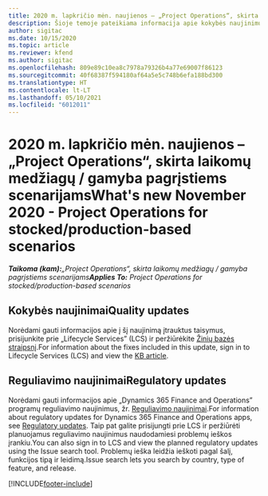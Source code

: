 ```yaml
---
title: 2020 m. lapkričio mėn. naujienos – „Project Operations“, skirta laikomų medžiagų / gamyba pagrįstiems scenarijams
description: Šioje temoje pateikiama informacija apie kokybės naujinimus, pasiekiamus 2020 m. lapkričio mėn. „Project Operations Lite”, skirta laikomų medžiagų / gamyba pagrįstiems scenarijams.
author: sigitac
ms.date: 10/15/2020
ms.topic: article
ms.reviewer: kfend
ms.author: sigitac
ms.openlocfilehash: 809e89c10ea8c7978a79326b4a77e69007f86123
ms.sourcegitcommit: 40f68387f594180af64a5e5c748b6efa188bd300
ms.translationtype: HT
ms.contentlocale: lt-LT
ms.lasthandoff: 05/10/2021
ms.locfileid: "6012011"
---
```

# <a name="whats-new-november-2020---project-operations-for-stockedproduction-based-scenarios"></a><span data-ttu-id="9df34-103">2020 m. lapkričio mėn. naujienos – „Project Operations“, skirta laikomų medžiagų / gamyba pagrįstiems scenarijams</span><span class="sxs-lookup"><span data-stu-id="9df34-103">What's new November 2020 - Project Operations for stocked/production-based scenarios</span></span>

<span data-ttu-id="9df34-104">_**Taikoma (kam):**„Project Operations“, skirta laikomų medžiagų / gamyba pagrįstiems scenarijams_</span><span class="sxs-lookup"><span data-stu-id="9df34-104">_**Applies To:** Project Operations for stocked/production-based scenarios_</span></span>

## <a name="quality-updates"></a><span data-ttu-id="9df34-105">Kokybės naujinimai</span><span class="sxs-lookup"><span data-stu-id="9df34-105">Quality updates</span></span>

<span data-ttu-id="9df34-106">Norėdami gauti informacijos apie į šį naujinimą įtrauktus taisymus, prisijunkite prie „Lifecycle Services” (LCS) ir peržiūrėkite [Žinių bazės straipsnį](https://fix.lcs.dynamics.com/Issue/Details?bugId=488609&amp;dbType=3&amp;qc=8251e8e1d5e2386de850599926c1adc3fec8e2ba25308036d22cdfe0a1c28fc7).</span><span class="sxs-lookup"><span data-stu-id="9df34-106">For information about the fixes included in this update, sign in to Lifecycle Services (LCS) and view the [KB article](https://fix.lcs.dynamics.com/Issue/Details?bugId=488609&amp;dbType=3&amp;qc=8251e8e1d5e2386de850599926c1adc3fec8e2ba25308036d22cdfe0a1c28fc7).</span></span>

## <a name="regulatory-updates"></a><span data-ttu-id="9df34-107">Reguliavimo naujinimai</span><span class="sxs-lookup"><span data-stu-id="9df34-107">Regulatory updates</span></span>

<span data-ttu-id="9df34-108">Norėdami gauti informacijos apie „Dynamics 365 Finance and Operations” programų reguliavimo naujinimus, žr. [Reguliavimo naujinimai](/dynamics365/finance/localizations/regulatory-updates).</span><span class="sxs-lookup"><span data-stu-id="9df34-108">For information about regulatory updates for Dynamics 365 Finance and Operations apps, see [Regulatory updates](/dynamics365/finance/localizations/regulatory-updates).</span></span> <span data-ttu-id="9df34-109">Taip pat galite prisijungti prie LCS ir peržiūrėti planuojamus reguliavimo naujinimus naudodamiesi problemų ieškos įrankiu.</span><span class="sxs-lookup"><span data-stu-id="9df34-109">You can also sign in to LCS and view the planned regulatory updates using the Issue search tool.</span></span> <span data-ttu-id="9df34-110">Problemų ieška leidžia ieškoti pagal šalį, funkcijos tipą ir leidimą.</span><span class="sxs-lookup"><span data-stu-id="9df34-110">Issue search lets you search by country, type of feature, and release.</span></span>


[!INCLUDE[footer-include](../../includes/footer-banner.md)]